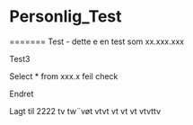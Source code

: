 # Personlig_Test

=======
Test - dette e en test som xx.xxx.xxx

Test3

Select * from xxx.x
feil
check

Endret


Lagt til 2222
tv
tw¨vøt
vtvt
vt
vt
vt
vtvttv


